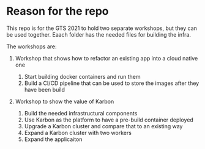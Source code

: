 # Reason for the repo

This repo is for the GTS 2021 to hold two separate workshops, but they can be used together. Eaach folder has the needed files for building the infra.

The workshops are:

1. Workshop that shows how to refactor an existing app into a cloud native one

    1. Start building docker containers and run them
    2. Build a CI/CD pipeline that can be used to store the images after they have been build

2. Workshop to show the value of Karbon

    1. Build the needed infrastructural components
    2. Use Karbon as the platform to have a pre-build container deployed
    3. Upgrade a Karbon cluster and compare that to an existing way
    3. Expand a Karbon cluster with two workers
    4. Expand the applicaiton 